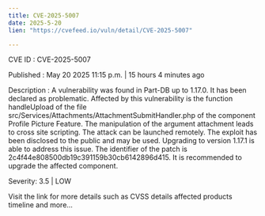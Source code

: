 ```yaml
---
title: CVE-2025-5007
date: 2025-5-20
lien: "https://cvefeed.io/vuln/detail/CVE-2025-5007"

---
```


CVE ID : CVE-2025-5007

Published :  May 20
2025
11:15 p.m. | 15 hours
4 minutes ago

Description : A vulnerability was found in Part-DB up to 1.17.0. It has been declared as problematic. Affected by this vulnerability is the function handleUpload of the file src/Services/Attachments/AttachmentSubmitHandler.php of the component Profile Picture Feature. The manipulation of the argument attachment leads to cross site scripting. The attack can be launched remotely. The exploit has been disclosed to the public and may be used. Upgrading to version 1.17.1 is able to address this issue. The identifier of the patch is 2c4f44e808500db19c391159b30cb6142896d415. It is recommended to upgrade the affected component.

Severity: 3.5 | LOW

Visit the link for more details
such as CVSS details
affected products
timeline
and more...
